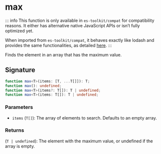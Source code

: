 # max

::: info
This function is only available in `es-toolkit/compat` for compatibility reasons. It either has alternative native JavaScript APIs or isn’t fully optimized yet.

When imported from `es-toolkit/compat`, it behaves exactly like lodash and provides the same functionalities, as detailed [here](../../../compatibility.md).
:::

Finds the element in an array that has the maximum value.


## Signature

```typescript
function max<T>(items: [T, ...T[]]): T;
function max(): undefined;
function max<T>(items?: T[]): T | undefined;
function max<T>(items: T[]): T | undefined;
```

### Parameters

- `items` (`T[]`): The array of elements to search. Defaults to an empty array.

### Returns

(`T | undefined`): The element with the maximum value, or undefined if the array is empty.